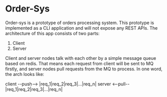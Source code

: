 # Order-Sys
Order-sys is a prototype of orders processing system. This prototype is implemented as a CLI
application and will not expose any REST APIs. The architecture of this app consists of two parts:
1. Client
2. Server

Client and server nodes talk with each other by a simple message queue based on redis. That means each
request from client will be sent to MQ firstly, and server nodes pull requests from the MQ to process. In one word,
the arch looks like:

client --push--> |req_1|req_2|req_3|...|req_n|
server <--pull-- |req_1|req_2|req_3|...|req_n|

